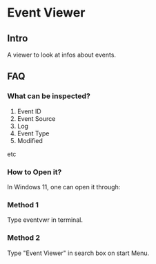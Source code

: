 # Event Viewer
## Intro
A viewer to look at infos about events.

## FAQ
### What can be inspected?
1. Event ID
2. Event Source
3. Log
4. Event Type
5. Modified

etc

### How to Open it?
In Windows 11, one can open it through:
### Method 1

Type eventvwr in terminal.

### Method 2 

Type "Event Viewer" in search box on start Menu.
